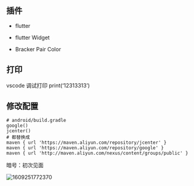 ## 插件

+ flutter

+ flutter Widget

+ Bracker Pair Color





## 打印

vscode 调试打印  print(‘12313313’)



## 修改配置

```shell
# android/build.gradle
google()
jcenter()
# 都替换成
maven { url 'https://maven.aliyun.com/repository/jcenter' }
maven { url 'https://maven.aliyun.com/repository/google' }
maven { url 'http://maven.aliyun.com/nexus/content/groups/public' }
```





暗号：初次见面

![1609251772370](C:\Users\Amd\AppData\Roaming\Typora\typora-user-images\1609251772370.png)